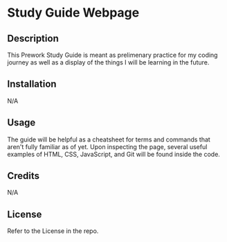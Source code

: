 # Study Guide Webpage

## Description

This Prework Study Guide is meant as prelimenary practice for my coding journey as well as a display of the things I will be learning in the future. 


## Installation

N/A

## Usage

The guide will be helpful as a cheatsheet for terms and commands that aren't fully familiar as of yet. Upon inspecting the page, several useful examples of HTML, CSS, JavaScript, and Git will be found inside the code.

## Credits
N/A

## License

Refer to the License in the repo.
